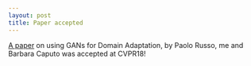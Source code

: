 ```yaml
---
layout: post
title: Paper accepted
---
```


[A paper](https://arxiv.org/pdf/1705.08824.pdf) on using GANs for Domain Adaptation, by Paolo Russo, me and Barbara Caputo was accepted at CVPR18!
